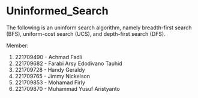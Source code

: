 # Uninformed_Search
The following is an uninform search algorithm, namely breadth-first search (BFS), uniform-cost search (UCS), and depth-first search (DFS).

Member:
1. 221709490 - Achmad Fadli
2. 221709682 - Farabi Arsy Edodivano Tauhid
3. 221709728 - Handy Geraldy
4. 221709765 - Jimmy Nickelson
5. 221709853 - Mohamad Firly
6. 221709870 - Muhammad Yusuf Aristyanto
